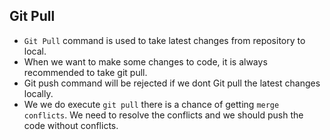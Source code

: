 ## Git Pull
- `Git Pull` command is used to take latest changes from repository to local.
- When we want to make some changes to code, it is always recommended to take git pull.
- Git push command will be rejected if we dont Git pull the latest changes locally.
- We we do execute `git pull` there is a chance of getting `merge conflicts`. We need to resolve the conflicts and we should push the code without conflicts.
